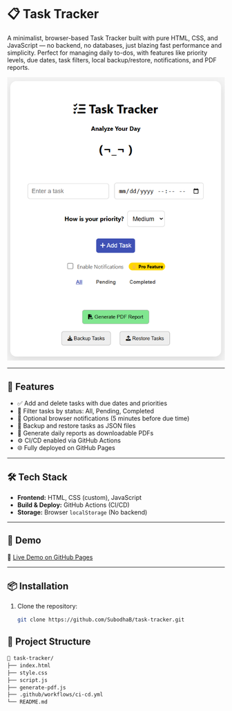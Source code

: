 # 📋 Task Tracker

A minimalist, browser-based Task Tracker built with pure HTML, CSS, and JavaScript — no backend, no databases, just blazing fast performance and simplicity. Perfect for managing daily to-dos, with features like priority levels, due dates, task filters, local backup/restore, notifications, and PDF reports.


![Task Tracker Screenshot](./UI.png) <!-- Optional: Replace with actual screenshot file -->

---

## 🚀 Features

- ✅ Add and delete tasks with due dates and priorities
- 🎯 Filter tasks by status: All, Pending, Completed
- 🔔 Optional browser notifications (5 minutes before due time)
- 💾 Backup and restore tasks as JSON files
- 📄 Generate daily reports as downloadable PDFs
- ⚙️ CI/CD enabled via GitHub Actions
- 🌐 Fully deployed on GitHub Pages

---

## 🛠️ Tech Stack

- **Frontend:** HTML, CSS (custom), JavaScript
- **Build & Deploy:** GitHub Actions (CI/CD)
- **Storage:** Browser `localStorage` (No backend)

---

## 📸 Demo

🔗 [Live Demo on GitHub Pages](https://subodhab.github.io/task-tracker/)  

---

## 📦 Installation
1. Clone the repository:  
   ```sh
   git clone https://github.com/SubodhaB/task-tracker.git

## 📂 Project Structure

```bash
📁 task-tracker/
├── index.html
├── style.css
├── script.js
├── generate-pdf.js
├── .github/workflows/ci-cd.yml
└── README.md


